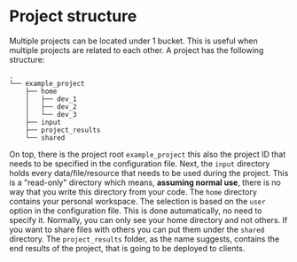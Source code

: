 
# Project structure

Multiple projects can be located under 1 bucket. This is useful when multiple
projects are related to each other. A project has the following structure:
``` shell
.
└── example_project
    ├── home
    │   ├── dev_1
    │   ├── dev_2
    │   └── dev_3
    ├── input
    ├── project_results
    └── shared
```
On top, there is the project root `example_project` this also the project ID
that needs to be specified in the configuration file. Next, the `input`
directory holds every data/file/resource that needs to be used during the
project. This is a "read-only" directory which means, **assuming normal use**, there
is no way that you write this directory from your code.
The `home` directory contains your personal workspace. The selection is based on
the `user` option in the configuration file. This is done automatically, no need
to specify it. Normally, you can only see your home directory and not others. If
you want to share files with others you can put them under the `shared`
directory.
The `project_results` folder, as the name suggests, contains the end results of
the project, that is going to be deployed to clients.
